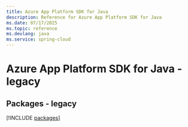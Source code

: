 ```yaml
---
title: Azure App Platform SDK for Java
description: Reference for Azure App Platform SDK for Java
ms.date: 07/17/2025
ms.topic: reference
ms.devlang: java
ms.service: spring-cloud
---
```

# Azure App Platform SDK for Java - legacy
## Packages - legacy
[!INCLUDE [packages](app-platform-index.md)]